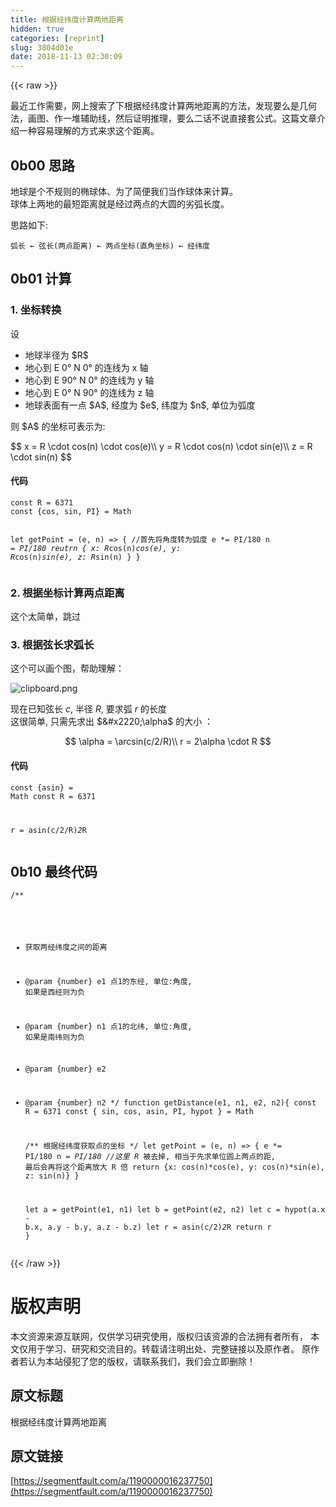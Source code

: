 ```yaml
---
title: 根据经纬度计算两地距离
hidden: true
categories: [reprint]
slug: 3804d01e
date: 2018-11-13 02:30:09
---
```


{{< raw >}}
<p>&#x6700;&#x8FD1;&#x5DE5;&#x4F5C;&#x9700;&#x8981;&#xFF0C;&#x7F51;&#x4E0A;&#x641C;&#x7D22;&#x4E86;&#x4E0B;&#x6839;&#x636E;&#x7ECF;&#x7EAC;&#x5EA6;&#x8BA1;&#x7B97;&#x4E24;&#x5730;&#x8DDD;&#x79BB;&#x7684;&#x65B9;&#x6CD5;&#xFF0C;&#x53D1;&#x73B0;&#x8981;&#x4E48;&#x662F;&#x51E0;&#x4F55;&#x6CD5;&#xFF0C;&#x753B;&#x56FE;&#x3001;&#x4F5C;&#x4E00;&#x5806;&#x8F85;&#x52A9;&#x7EBF;&#xFF0C;&#x7136;&#x540E;&#x8BC1;&#x660E;&#x63A8;&#x7406;&#xFF0C;&#x8981;&#x4E48;&#x4E8C;&#x8BDD;&#x4E0D;&#x8BF4;&#x76F4;&#x63A5;&#x5957;&#x516C;&#x5F0F;&#x3002;&#x8FD9;&#x7BC7;&#x6587;&#x7AE0;&#x4ECB;&#x7ECD;&#x4E00;&#x79CD;&#x5BB9;&#x6613;&#x7406;&#x89E3;&#x7684;&#x65B9;&#x5F0F;&#x6765;&#x6C42;&#x8FD9;&#x4E2A;&#x8DDD;&#x79BB;&#x3002;</p><h2>0b00 &#x601D;&#x8DEF;</h2><p>&#x5730;&#x7403;&#x662F;&#x4E2A;&#x4E0D;&#x89C4;&#x5219;&#x7684;&#x692D;&#x7403;&#x4F53;&#x3001;&#x4E3A;&#x4E86;&#x7B80;&#x4FBF;&#x6211;&#x4EEC;&#x5F53;&#x4F5C;&#x7403;&#x4F53;&#x6765;&#x8BA1;&#x7B97;&#x3002;<br>&#x7403;&#x4F53;&#x4E0A;&#x4E24;&#x5730;&#x7684;&#x6700;&#x77ED;&#x8DDD;&#x79BB;&#x5C31;&#x662F;&#x7ECF;&#x8FC7;&#x4E24;&#x70B9;&#x7684;&#x5927;&#x5706;&#x7684;&#x52A3;&#x5F27;&#x957F;&#x5EA6;&#x3002;</p><p>&#x601D;&#x8DEF;&#x5982;&#x4E0B;:</p><pre><code>&#x5F27;&#x957F; &#x2190; &#x5F26;&#x957F;(&#x4E24;&#x70B9;&#x8DDD;&#x79BB;) &#x2190; &#x4E24;&#x70B9;&#x5750;&#x6807;(&#x76F4;&#x89D2;&#x5750;&#x6807;) &#x2190; &#x7ECF;&#x7EAC;&#x5EA6;</code></pre><h2>0b01 &#x8BA1;&#x7B97;</h2><h3>1. &#x5750;&#x6807;&#x8F6C;&#x6362;</h3><p>&#x8BBE;</p><ul><li>&#x5730;&#x7403;&#x534A;&#x5F84;&#x4E3A; $R$</li><li>&#x5730;&#x5FC3;&#x5230; E 0&#xB0; N 0&#xB0; &#x7684;&#x8FDE;&#x7EBF;&#x4E3A; x &#x8F74;</li><li>&#x5730;&#x5FC3;&#x5230; E 90&#xB0; N 0&#xB0; &#x7684;&#x8FDE;&#x7EBF;&#x4E3A; y &#x8F74;</li><li>&#x5730;&#x5FC3;&#x5230; E 0&#xB0; N 90&#xB0; &#x7684;&#x8FDE;&#x7EBF;&#x4E3A; z &#x8F74;</li><li>&#x5730;&#x7403;&#x8868;&#x9762;&#x6709;&#x4E00;&#x70B9; $A$, &#x7ECF;&#x5EA6;&#x4E3A; $e$, &#x7EAC;&#x5EA6;&#x4E3A; $n$, &#x5355;&#x4F4D;&#x4E3A;&#x5F27;&#x5EA6;</li></ul><p>&#x5219; $A$ &#x7684;&#x5750;&#x6807;&#x53EF;&#x8868;&#x793A;&#x4E3A;:</p><p>$$ x = R \cdot cos(n) \cdot cos(e)\\ y = R \cdot cos(n) \cdot sin(e)\\ z = R \cdot sin(n) $$</p><h4>&#x4EE3;&#x7801;</h4><pre><code class="javascript">const R = 6371
const {cos, sin, PI} = Math

let getPoint = (e, n) =&gt; {
    //&#x9996;&#x5148;&#x5C06;&#x89D2;&#x5EA6;&#x8F6C;&#x4E3A;&#x5F27;&#x5EA6;
    e *= PI/180
    n *= PI/180
    reutrn {
        x: R*cos(n)*cos(e),
        y: R*cos(n)*sin(e),
        z: R*sin(n)
    }
}</code></pre><h3>2. &#x6839;&#x636E;&#x5750;&#x6807;&#x8BA1;&#x7B97;&#x4E24;&#x70B9;&#x8DDD;&#x79BB;</h3><p>&#x8FD9;&#x4E2A;&#x592A;&#x7B80;&#x5355;&#xFF0C;&#x8DF3;&#x8FC7;</p><h3>3. &#x6839;&#x636E;&#x5F26;&#x957F;&#x6C42;&#x5F27;&#x957F;</h3><p>&#x8FD9;&#x4E2A;&#x53EF;&#x4EE5;&#x753B;&#x4E2A;&#x56FE;&#xFF0C;&#x5E2E;&#x52A9;&#x7406;&#x89E3;&#xFF1A;</p><p><span class="img-wrap"><img data-src="/img/bVbgikC?w=730&amp;h=630" src="https://static.alili.tech/img/bVbgikC?w=730&amp;h=630" alt="clipboard.png" title="clipboard.png"></span></p><p>&#x73B0;&#x5728;&#x5DF2;&#x77E5;&#x5F26;&#x957F; $c$, &#x534A;&#x5F84; $R$, &#x8981;&#x6C42;&#x5F27; $r$ &#x7684;&#x957F;&#x5EA6;<br>&#x8FD9;&#x5F88;&#x7B80;&#x5355;, &#x53EA;&#x9700;&#x5148;&#x6C42;&#x51FA; $&#x2220;\alpha$ &#x7684;&#x5927;&#x5C0F; &#xFF1A;</p><p>$$ \alpha = \arcsin(c/2/R)\\ r = 2\alpha \cdot R $$</p><h4>&#x4EE3;&#x7801;</h4><pre><code class="javascript">const {asin} = Math
const R = 6371

r = asin(c/2/R)*2*R</code></pre><h2>0b10 &#x6700;&#x7EC8;&#x4EE3;&#x7801;</h2><pre><code>/**
 * &#x83B7;&#x53D6;&#x4E24;&#x7ECF;&#x7EAC;&#x5EA6;&#x4E4B;&#x95F4;&#x7684;&#x8DDD;&#x79BB;
 * @param {number} e1 &#x70B9;1&#x7684;&#x4E1C;&#x7ECF;, &#x5355;&#x4F4D;:&#x89D2;&#x5EA6;, &#x5982;&#x679C;&#x662F;&#x897F;&#x7ECF;&#x5219;&#x4E3A;&#x8D1F;
 * @param {number} n1 &#x70B9;1&#x7684;&#x5317;&#x7EAC;, &#x5355;&#x4F4D;:&#x89D2;&#x5EA6;, &#x5982;&#x679C;&#x662F;&#x5357;&#x7EAC;&#x5219;&#x4E3A;&#x8D1F;
 * @param {number} e2
 * @param {number} n2
 */
function getDistance(e1, n1, e2, n2){
    const R = 6371
    const { sin, cos, asin, PI, hypot } = Math
    
    /** &#x6839;&#x636E;&#x7ECF;&#x7EAC;&#x5EA6;&#x83B7;&#x53D6;&#x70B9;&#x7684;&#x5750;&#x6807; */
    let getPoint = (e, n) =&gt; {
        e *= PI/180
        n *= PI/180
        //&#x8FD9;&#x91CC; R* &#x88AB;&#x53BB;&#x6389;, &#x76F8;&#x5F53;&#x4E8E;&#x5148;&#x6C42;&#x5355;&#x4F4D;&#x5706;&#x4E0A;&#x4E24;&#x70B9;&#x7684;&#x8DDD;, &#x6700;&#x540E;&#x4F1A;&#x518D;&#x5C06;&#x8FD9;&#x4E2A;&#x8DDD;&#x79BB;&#x653E;&#x5927; R &#x500D;
        return {x: cos(n)*cos(e), y: cos(n)*sin(e), z: sin(n)}
    }
    
    let a = getPoint(e1, n1)
    let b = getPoint(e2, n2)
    let c = hypot(a.x - b.x, a.y - b.y, a.z - b.z)
    let r = asin(c/2)*2*R
    return r
}</code></pre>
{{< /raw >}}

# 版权声明
本文资源来源互联网，仅供学习研究使用，版权归该资源的合法拥有者所有，
本文仅用于学习、研究和交流目的。转载请注明出处、完整链接以及原作者。
原作者若认为本站侵犯了您的版权，请联系我们，我们会立即删除！

## 原文标题
根据经纬度计算两地距离

## 原文链接
[https://segmentfault.com/a/1190000016237750](https://segmentfault.com/a/1190000016237750)

